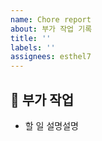 ```yaml
---
name: Chore report
about: 부가 작업 기록
title: ''
labels: ''
assignees: esthel7
---
```


## 🧹 부가 작업

- 할 일 설명설명
